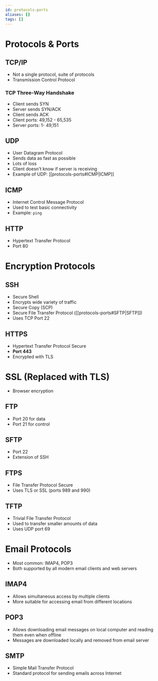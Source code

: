 ```yaml
---
id: protocols-ports
aliases: []
tags: []
---
```


# Protocols & Ports

## TCP/IP
- Not a single protocol, suite of protocols
- Transmission Control Protocol

### TCP Three-Way Handshake
- Client sends SYN
- Server sends SYN/ACK
- Client sends ACK
- Client ports: 49,152 - 65,535
- Server ports: 1- 49,151

## UDP
- User Datagram Protocol
- Sends data as fast as possible
- Lots of loss
- Client doesn't know if server is receiving
- Example of UDP: [[protocols-ports#ICMP|ICMP]]

## ICMP
- Internet Control Message Protocol
- Used to test basic connectivity
- Example: `ping`

## HTTP
- Hypertext Transfer Protocol
- Port 80

# Encryption Protocols

## SSH
- Secure Shell
- Encrypts wide variety of traffic
- Secure Copy (SCP)
- Secure File Transfer Protocol ([[protocols-ports#SFTP|SFTP]])
- Uses TCP Port 22

## HTTPS
- Hypertext Transfer Protocol Secure
- **Port 443**
- Encrypted with TLS

# SSL (Replaced with TLS)
- Browser encryption

## FTP
- Port 20 for data
- Port 21 for control

## SFTP
- Port 22
- Extension of SSH

## FTPS
- File Transfer Protocol Secure
- Uses TLS or SSL (ports 989 and 990)

## TFTP
- Trivial File Transfer Protocol
- Used to transfer smaller amounts of data
- Uses UDP port 69

# Email Protocols
- Most common: IMAP4, POP3
- Both supported by all modern email clients and web servers

## IMAP4
- Allows simultaneous access by multiple clients
- More suitable for accessing email from different locations

## POP3
- Allows downloading email messages on local computer and reading them even when offline
- Messages are downloaded locally and removed from email server

## SMTP
- Simple Mail Transfer Protocol
- Standard protocol for sending emails across Internet
